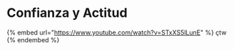 # Confianza y Actitud

{% embed url="https://www.youtube.com/watch?v=STxXS5lLunE" %}
çtw
{% endembed %}
